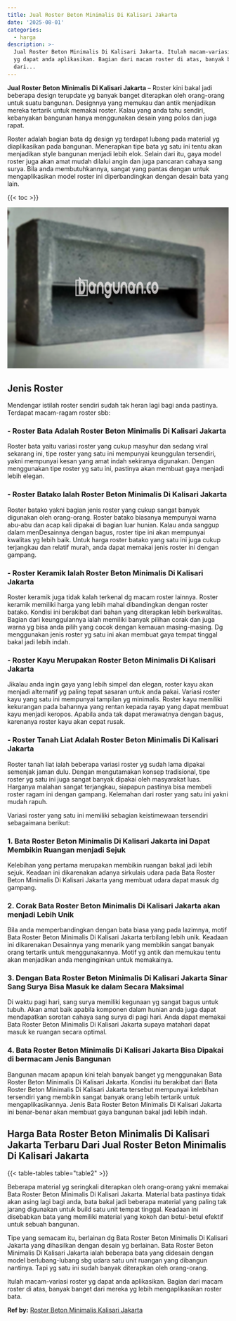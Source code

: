 ```yaml
---
title: Jual Roster Beton Minimalis Di Kalisari Jakarta
date: '2025-08-01'
categories:
  - harga
description: >-
  Jual Roster Beton Minimalis Di Kalisari Jakarta. Itulah macam-variasi roster
  yg dapat anda aplikasikan. Bagian dari macam roster di atas, banyak banget
  dari...
---
```


**Jual Roster Beton Minimalis Di Kalisari Jakarta** – Roster kini bakal jadi beberapa design terupdate yg banyak banget diterapkan oleh orang-orang untuk suatu bangunan. Designnya yang memukau dan antik menjadikan mereka tertarik untuk memakai roster. Kalau yang anda tahu sendiri, kebanyakan bangunan hanya menggunakan desain yang polos dan juga rapat.

Roster adalah bagian bata dg design yg terdapat lubang pada material yg diaplikasikan pada bangunan. Menerapkan tipe bata yg satu ini tentu akan menjadikan style bangunan menjadi lebih elok. Selain dari itu, gaya model roster juga akan amat mudah dilalui angin dan juga pancaran cahaya sang surya. Bila anda membutuhkannya, sangat yang pantas dengan untuk mengaplikasikan model roster ini diperbandingkan dengan desain bata yang lain.

{{< toc >}}

![Jual Roster Beton Minimalis Di Kalisari Jakarta](/images/bata-roster-minimalis-17.png)

## Jenis Roster

Mendengar istilah roster sendiri sudah tak heran lagi bagi anda pastinya. Terdapat macam-ragam roster sbb:

### \- Roster Bata Adalah Roster Beton Minimalis Di Kalisari Jakarta

Roster bata yaitu variasi roster yang cukup masyhur dan sedang viral sekarang ini, tipe roster yang satu ini mempunyai keunggulan tersendiri, yakni mempunyai kesan yang amat indah sekiranya digunakan. Dengan menggunakan tipe roster yg satu ini, pastinya akan membuat gaya menjadi lebih elegan.

### \- Roster Batako Ialah Roster Beton Minimalis Di Kalisari Jakarta

Roster batako yakni bagian jenis roster yang cukup sangat banyak digunakan oleh orang-orang. Roster batako biasanya mempunyai warna abu-abu dan acap kali dipakai di bagian luar hunian. Kalau anda sanggup dalam menDesainnya dengan bagus, roster tipe ini akan mempunyai kwalitas yg lebih baik. Untuk harga roster batako yang satu ini juga cukup terjangkau dan relatif murah, anda dapat memakai jenis roster ini dengan gampang.

### \- Roster Keramik Ialah Roster Beton Minimalis Di Kalisari Jakarta

Roster keramik juga tidak kalah terkenal dg macam roster lainnya. Roster keramik memiliki harga yang lebih mahal dibandingkan dengan roster batako. Kondisi ini berakibat dari bahan yang diterapkan lebih berkwalitas. Bagian dari keunggulannya ialah memiliki banyak pilihan corak dan juga warna yg bisa anda pilih yang cocok dengan kemauan masing-masing. Dg menggunakan jenis roster yg satu ini akan membuat gaya tempat tinggal bakal jadi lebih indah.

### \- Roster Kayu Merupakan Roster Beton Minimalis Di Kalisari Jakarta

Jikalau anda ingin gaya yang lebih simpel dan elegan, roster kayu akan menjadi alternatif yg paling tepat sasaran untuk anda pakai. Variasi roster kayu yang satu ini mempunyai tampilan yg minimalis. Roster kayu memiliki kekurangan pada bahannya yang rentan kepada rayap yang dapat membuat kayu menjadi keropos. Apabila anda tak dapat merawatnya dengan bagus, karenanya roster kayu akan cepat rusak.

### \- Roster Tanah Liat Adalah Roster Beton Minimalis Di Kalisari Jakarta

Roster tanah liat ialah beberapa variasi roster yg sudah lama dipakai semenjak jaman dulu. Dengan mengutamakan konsep tradisional, tipe roster yg satu ini juga sangat banyak dipakai oleh masyarakat luas. Harganya malahan sangat terjangkau, siapapun pastinya bisa membeli roster ragam ini dengan gampang. Kelemahan dari roster yang satu ini yakni mudah rapuh.

Variasi roster yang satu ini memiliki sebagian keistimewaan tersendiri sebagaimana berikut:

### 1\. Bata Roster Beton Minimalis Di Kalisari Jakarta ini Dapat Membikin Ruangan menjadi Sejuk

Kelebihan yang pertama merupakan membikin ruangan bakal jadi lebih sejuk. Keadaan ini dikarenakan adanya sirkulais udara pada Bata Roster Beton Minimalis Di Kalisari Jakarta yang membuat udara dapat masuk dg gampang.

### 2\. Corak Bata Roster Beton Minimalis Di Kalisari Jakarta akan menjadi Lebih Unik

Bila anda memperbandingkan dengan bata biasa yang pada lazimnya, motif Bata Roster Beton Minimalis Di Kalisari Jakarta terbilang lebih unik. Keadaan ini dikarenakan Desainnya yang menarik yang membikin sangat banyak orang tertarik untuk menggunakannya. Motif yg antik dan memukau tentu akan menjadikan anda menginginkan untuk memakainya.

### 3\. Dengan Bata Roster Beton Minimalis Di Kalisari Jakarta Sinar Sang Surya Bisa Masuk ke dalam Secara Maksimal

Di waktu pagi hari, sang surya memiliki kegunaan yg sangat bagus untuk tubuh. Akan amat baik apabila komponen dalam hunian anda juga dapat mendapatkan sorotan cahaya sang surya di pagi hari. Anda dapat memakai Bata Roster Beton Minimalis Di Kalisari Jakarta supaya matahari dapat masuk ke ruangan secara optimal.

### 4\. Bata Roster Beton Minimalis Di Kalisari Jakarta Bisa Dipakai di bermacam Jenis Bangunan

Bangunan macam apapun kini telah banyak banget yg menggunakan Bata Roster Beton Minimalis Di Kalisari Jakarta. Kondisi itu berakibat dari Bata Roster Beton Minimalis Di Kalisari Jakarta tersebut mempunyai kelebihan tersendiri yang membikin sangat banyak orang lebih tertarik untuk mengaplikasikannya. Jenis Bata Roster Beton Minimalis Di Kalisari Jakarta ini benar-benar akan membuat gaya bangunan bakal jadi lebih indah.

## Harga Bata Roster Beton Minimalis Di Kalisari Jakarta Terbaru Dari Jual Roster Beton Minimalis Di Kalisari Jakarta

{{< table-tables table="table2" >}}

Beberapa material yg seringkali diterapkan oleh orang-orang yakni memakai Bata Roster Beton Minimalis Di Kalisari Jakarta. Material bata pastinya tidak akan asing lagi bagi anda, bata bakal jadi beberapa material yang paling tak jarang digunakan untuk build satu unit tempat tinggal. Keadaan ini disebabkan bata yang memiliki material yang kokoh dan betul-betul efektif untuk sebuah bangunan.

Tipe yang semacam itu, berlainan dg Bata Roster Beton Minimalis Di Kalisari Jakarta yang dihasilkan dengan desain yg berlainan. Bata Roster Beton Minimalis Di Kalisari Jakarta ialah beberapa bata yang didesain dengan model berlubang-lubang sbg udara satu unit ruangan yang dibangun nantinya. Tapi yg satu ini sudah banyak diterapkan oleh orang-orang.

Itulah macam-variasi roster yg dapat anda aplikasikan. Bagian dari macam roster di atas, banyak banget dari mereka yg lebih mengaplikasikan roster bata.

**Ref by:** [Roster Beton Minimalis Kalisari Jakarta](https://id.wikipedia.org/wiki/Roster)

